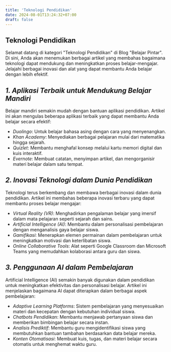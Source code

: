 ```yaml
---
title: 'Teknologi Pendidikan'
date: 2024-08-01T13:24:32+07:00
draft: false
---
```


## Teknologi Pendidikan

Selamat datang di kategori "Teknologi Pendidikan" di Blog "Belajar Pintar". Di sini, Anda akan menemukan berbagai artikel yang membahas bagaimana teknologi dapat mendukung dan meningkatkan proses belajar-mengajar. Jelajahi berbagai inovasi dan alat yang dapat membantu Anda belajar dengan lebih efektif.

## *1. Aplikasi Terbaik untuk Mendukung Belajar Mandiri*

Belajar mandiri semakin mudah dengan bantuan aplikasi pendidikan. Artikel ini akan mengulas beberapa aplikasi terbaik yang dapat membantu Anda belajar secara efektif:

- *Duolingo*: Untuk belajar bahasa asing dengan cara yang menyenangkan.
- *Khan Academy*: Menyediakan berbagai pelajaran mulai dari matematika hingga sejarah.
- *Quizlet*: Membantu menghafal konsep melalui kartu memori digital dan kuis interaktif.
- *Evernote*: Membuat catatan, menyimpan artikel, dan mengorganisir materi belajar dalam satu tempat.



## *2. Inovasi Teknologi dalam Dunia Pendidikan*

Teknologi terus berkembang dan membawa berbagai inovasi dalam dunia pendidikan. Artikel ini membahas beberapa inovasi terbaru yang dapat membantu proses belajar mengajar:

- *Virtual Reality (VR)*: Menghadirkan pengalaman belajar yang imersif dalam mata pelajaran seperti sejarah dan sains.
- *Artificial Intelligence (AI)*: Membantu dalam personalisasi pembelajaran dengan menganalisis gaya belajar siswa.
- *Gamifikasi*: Menerapkan elemen permainan dalam pembelajaran untuk meningkatkan motivasi dan keterlibatan siswa.
- *Online Collaborative Tools*: Alat seperti Google Classroom dan Microsoft Teams yang memudahkan kolaborasi antara guru dan siswa.



## *3. Penggunaan AI dalam Pembelajaran*

Artificial Intelligence (AI) semakin banyak digunakan dalam pendidikan untuk meningkatkan efektivitas dan personalisasi belajar. Artikel ini menjelaskan bagaimana AI dapat diterapkan dalam berbagai aspek pembelajaran:

- *Adaptive Learning Platforms*: Sistem pembelajaran yang menyesuaikan materi dan kecepatan dengan kebutuhan individual siswa.
- *Chatbots Pendidikan*: Membantu menjawab pertanyaan siswa dan memberikan bimbingan belajar secara instan.
- *Analisis Prediktif*: Membantu guru mengidentifikasi siswa yang membutuhkan bantuan tambahan berdasarkan data belajar mereka.
- *Konten Otomatisasi*: Membuat kuis, tugas, dan materi belajar secara otomatis untuk menghemat waktu guru.